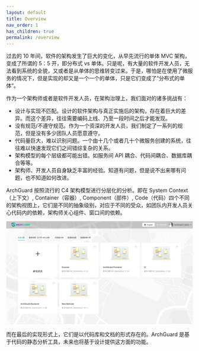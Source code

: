 ```yaml
---
layout: default
title: Overview
nav_order: 1
has_children: true
permalink: /overview
---
```


过去的 10 年间，软件的架构发生了巨大的变化，从早先流行的单体 MVC 架构，变成了所谓的 5：5 开，即分布式 vs 单体。只是呢，有大量的软件开发人员，无法看到系统的全貌，又或者是从单体的思维转变过来。于是，哪怕是在使用了微服务的情况下，但是实现的却又是一个一个的单体，只是它们变成了“分布式的单体”。

作为一个架构师或者是软件开发人员，在架构治理上，我们面对的诸多挑战有：

- 设计与实现不匹配。设计的软件架构与真正实施后的架构，存在着巨大的差异。而这个差异，往往需要编码上线、乃至一段时间之后才能发现。
- 没有规范/不遵守规范。作为一个资深的开发人员，我们制定了一系列的规范，但是没有多少团队人员愿意遵守。
- 代码量巨大，难以识别问题。一个由十几个或者几十个微服务创建的系统，往往难以快速发现它们之间错综复杂的关系。
- 架构模型的每个层级都可能出错。如服务间 API 耦合、代码间耦合、数据库耦合等等。
- 架构师、开发人员自身缺乏丰富的经验。知道有问题，但是说不出来哪有问题，也不知道如何改进。

ArchGuard 按照流行的 C4 架构模型进行分层化的分析。即在 System Context（上下文）, Container（容器）, Component（部件）, Code（代码）四个不同的架构视图上，它们是不同的抽象级别，对应于不同的受众，如团队内开发人员关心代码内的依赖，架构师关心组件、窗口间的依赖。

![Home](/assets/140/home.png)

而在最后的实现形式上，它们是以代码库和文档的形式存在的。ArchGuard 是基于代码的静态分析工具，未来也将基于设计提供这方面的功能。
